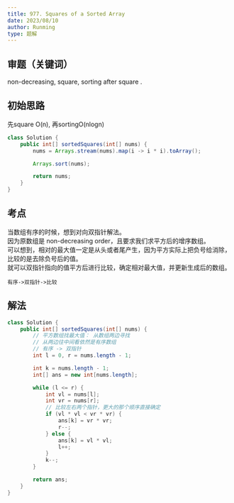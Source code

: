 ```yaml
---
title: 977. Squares of a Sorted Array
date: 2023/08/10
author: Runming
type: 题解
---
```


## 审题（关键词）
non-decreasing, square, sorting after square .

## 初始思路  
先square O(n), 再sortingO(nlogn)
```java
class Solution {
    public int[] sortedSquares(int[] nums) {
        nums = Arrays.stream(nums).map(i -> i * i).toArray();

        Arrays.sort(nums);

        return nums;
    }
}
```

## 考点  
当数组有序的时候，想到对向双指针解法。  
因为原数组是 non-decreasing order，且要求我们求平方后的增序数组。  
可以想到，相对的最大值一定是从头或者尾产生，因为平方实际上把负号给消除，比较的是去除负号后的值。  
就可以双指针指向的值平方后进行比较，确定相对最大值，并更新生成后的数组。  
```
有序->双指针->比较  
```

## 解法  
```java
class Solution {
    public int[] sortedSquares(int[] nums) {
        // 平方数组找最大值： 从数组两边寻找
        // 从两边往中间看依然是有序数组
        // 有序 -> 双指针
        int l = 0, r = nums.length - 1;

        int k = nums.length - 1;
        int[] ans = new int[nums.length];

        while (l <= r) {
            int vl = nums[l];
            int vr = nums[r];
            // 比较左右两个指针，更大的那个顺序直接确定
            if (vl * vl < vr * vr) {
                ans[k] = vr * vr;
                r--;
            } else {
                ans[k] = vl * vl;
                l++;
            }
            k--;
        }

        return ans;
    }
}
```
